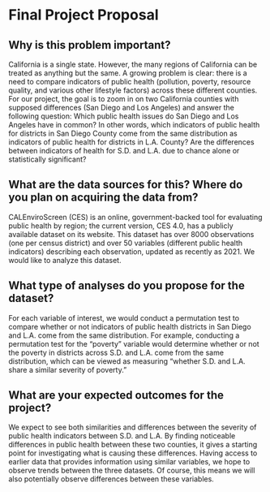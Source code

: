 # Final Project Proposal

## Why is this problem important? 
California is a single state. However, the many regions of California can be treated as anything but the same. A growing problem is clear: there is a need to compare indicators of public health (pollution, poverty, resource quality, and various other lifestyle factors) across these different counties. For our project, the goal is to zoom in on two California counties with supposed differences (San Diego and Los Angeles) and answer the following question: Which public health issues do San Diego and Los Angeles have in common? In other words, which indicators of public health for districts in San Diego County come from the same distribution as indicators of public health for districts in L.A. County? Are the differences between indicators of health for S.D. and L.A. due to chance alone or statistically significant? 

## What are the data sources for this? Where do you plan on acquiring the data from?
CALEnviroScreen (CES) is an online, government-backed tool for evaluating public health by region; the current version, CES 4.0, has a publicly available dataset on its website. This dataset has over 8000 observations (one per census district) and over 50 variables (different public health indicators) describing each observation, updated as recently as 2021. We would like to analyze this dataset.


## What type of analyses do you propose for the dataset?
For each variable of interest, we would conduct a permutation test to compare whether or not indicators of public health districts in San Diego and L.A. come from the same distribution. For example, conducting a permutation test for the “poverty” variable would determine whether or not the poverty in districts across S.D. and L.A. come from the same distribution, which can be viewed as measuring “whether S.D. and L.A. share a similar severity of poverty.”

## What are your expected outcomes for the project?
We expect to see both similarities and differences between the severity of public health indicators between S.D. and L.A. By finding noticeable differences in public health between these two counties, it gives a starting point for investigating what is causing these differences. Having access to earlier data that provides information using similar variables, we hope to observe trends between the three datasets. Of course, this means we will also potentially observe differences between these variables. 
